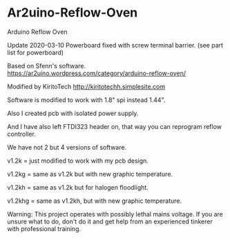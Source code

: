 # Ar2uino-Reflow-Oven
Arduino Reflow Oven

Update 2020-03-10
Powerboard fixed with screw terminal barrier. (see part list for powerboard)

Based on Sfenn's software.
https://ar2uino.wordpress.com/category/arduino-reflow-oven/

Modified by KiritoTech
http://kiritotechh.simplesite.com

Software is modified to work with 1.8" spi instead 1.44".

Also I created pcb with isolated power supply.

And I have also left FTDI323 header on, that way you can reprogram reflow controller.


We have not 2 but 4 versions of software.

v1.2k = just modified to work with my pcb design.

v1.2kg = same as v1.2k but with new graphic temperature.

v1.2kh = same as v1.2k but for halogen floodlight.

v1.2khg = same as v1.2kh, but with new graphic temperature.

Warning: This project operates with possibly lethal mains voltage. 
If you are unsure what to do, don't do it and get help from an experienced tinkerer with professional training.

